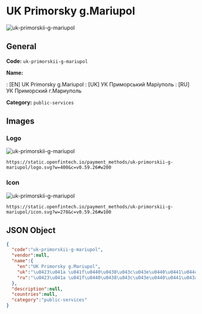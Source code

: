 
# UK Primorsky g.Mariupol 
![uk-primorskii-g-mariupol](https://static.openfintech.io/payment_methods/uk-primorskii-g-mariupol/logo.svg?w=400&c=v0.59.26#w200)  

## General 
**Code:** `uk-primorskii-g-mariupol` 
 
**Name:** 
 
:	[EN] UK Primorsky g.Mariupol 
:	[UK] УК Приморський Маріуполь 
:	[RU] УК Приморский г.Мариуполь 
 
**Category:** `public-services` 
 

## Images 

### Logo 
![uk-primorskii-g-mariupol](https://static.openfintech.io/payment_methods/uk-primorskii-g-mariupol/logo.svg?w=400&c=v0.59.26#w200)  

```
https://static.openfintech.io/payment_methods/uk-primorskii-g-mariupol/logo.svg?w=400&c=v0.59.26#w200
```  

### Icon 
![uk-primorskii-g-mariupol](https://static.openfintech.io/payment_methods/uk-primorskii-g-mariupol/icon.svg?w=278&c=v0.59.26#w100)  

```
https://static.openfintech.io/payment_methods/uk-primorskii-g-mariupol/icon.svg?w=278&c=v0.59.26#w100
```  

## JSON Object 

```json
{
  "code":"uk-primorskii-g-mariupol",
  "vendor":null,
  "name":{
    "en":"UK Primorsky g.Mariupol",
    "uk":"\u0423\u041a \u041f\u0440\u0438\u043c\u043e\u0440\u0441\u044c\u043a\u0438\u0439 \u041c\u0430\u0440\u0456\u0443\u043f\u043e\u043b\u044c",
    "ru":"\u0423\u041a \u041f\u0440\u0438\u043c\u043e\u0440\u0441\u043a\u0438\u0439 \u0433.\u041c\u0430\u0440\u0438\u0443\u043f\u043e\u043b\u044c"
  },
  "description":null,
  "countries":null,
  "category":"public-services"
}
```  
